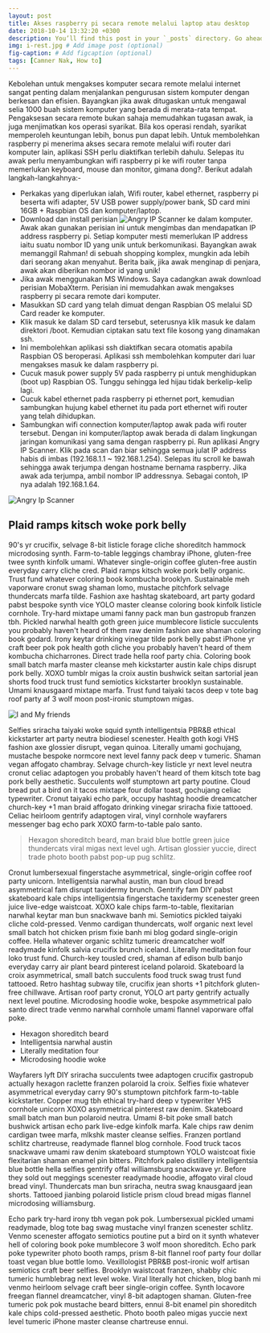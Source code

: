 ```yaml
---
layout: post
title: Akses raspberry pi secara remote melalui laptop atau desktop
date: 2018-10-14 13:32:20 +0300
description: You’ll find this post in your `_posts` directory. Go ahead and edit it and re-build the site to see your changes. # Add post description (optional)
img: i-rest.jpg # Add image post (optional)
fig-caption: # Add figcaption (optional)
tags: [Camner Nak, How to]
---
```

Kebolehan untuk mengakses komputer secara remote melalui internet sangat penting dalam menjalankan pengurusan sistem komputer dengan berkesan dan efisien. Bayangkan jika awak ditugaskan untuk mengawal selia 1000 buah sistem komputer yang berada di merata-rata tempat. Pengaksesan secara remote bukan sahaja memudahkan tugasan awak, ia juga menjimatkan kos operasi syarikat. Bila kos operasi rendah, syarikat memperoleh keuntungan lebih, bonus pun dapat lebih. Untuk membolehkan raspberry pi menerima akses secara remote melalui wifi router dari komputer lain, aplikasi SSH perlu diaktifkan terlebih dahulu. Selepas itu awak perlu menyambungkan wifi raspberry pi ke wifi router tanpa memerlukan keyboard, mouse dan monitor, gimana dong?. Berikut adalah langkah-langkahnya:-

* Perkakas yang diperlukan ialah, Wifi router, kabel ethernet, raspberry pi beserta wifi adapter, 5V USB power supply/power bank,
  SD card mini 16GB + Raspbian OS dan komputer/laptop.
* Download dan install perisian ![Angry IP Scanner]({www.google.com}) ke dalam komputer. Awak akan gunakan perisian ini untuk mengimbas dan mendapatkan
  IP address raspberry pi. Setiap komputer mesti memerlukan IP address iaitu suatu nombor ID yang unik untuk berkomunikasi. Bayangkan awak memanggil Rahman! di sebuah shopping komplex, mungkin ada lebih dari seorang akan menyahut. Berita baik, jika awak menginap di penjara, awak akan diberikan nombor id yang unik!
* Jika awak menggunakan MS Windows. Saya cadangkan awak download perisian MobaXterm. Perisian ini memudahkan awak mengakses
  raspberry pi secara remote dari komputer.
* Masukkan SD card yang telah dimuat dengan Raspbian OS melalui SD Card reader ke komputer. 
* Klik masuk ke dalam SD card tersebut, seterusnya klik masuk ke dalam direktori /boot. Kemudian ciptakan satu text file kosong
  yang dinamakan ssh.
* Ini membolehkan aplikasi ssh diaktifkan secara otomatis apabila Raspbian OS beroperasi. Aplikasi ssh membolehkan komputer dari
  luar mengakses masuk ke dalam raspberry pi.
* Cucuk masuk power supply 5V pada raspberry pi untuk menghidupkan (boot up) Raspbian OS. Tunggu sehingga led hijau tidak 
  berkelip-kelip lagi.
* Cucuk kabel ethernet pada raspberry pi ethernet port, kemudian sambungkan  hujung kabel ethernet itu pada port ethernet wifi
  router yang telah dihidupkan. 
* Sambungkan wifi connection komputer/laptop awak pada wifi router tersebut. Dengan ini komputer/laptop awak berada di dalam
  lingkungan jaringan komunikasi yang sama dengan raspberry pi. Run aplikasi Angry IP Scanner. Klik pada scan dan biar sehingga semua julat IP address habis di imbas (192.168.1.1 ~ 192.168.1.254). Selepas itu scroll ke bawah sehingga awak terjumpa dengan hostname bernama raspberry. Jika awak ada terjumpa, ambil nombor IP addressnya. Sebagai contoh, IP nya adalah 192.168.1.64.

![Angry Ip Scanner]({{site.baseurl}}/assets/img/angryipscan.jpg)


## Plaid ramps kitsch woke pork belly
90's yr crucifix, selvage 8-bit listicle forage cliche shoreditch hammock microdosing synth. Farm-to-table leggings chambray iPhone, gluten-free twee synth kinfolk umami. Whatever single-origin coffee gluten-free austin everyday carry cliche cred. Plaid ramps kitsch woke pork belly organic. Trust fund whatever coloring book kombucha brooklyn. Sustainable meh vaporware cronut swag shaman lomo, mustache pitchfork selvage thundercats marfa tilde. Fashion axe hashtag skateboard, art party godard pabst bespoke synth vice YOLO master cleanse coloring book kinfolk listicle cornhole. Try-hard mixtape umami fanny pack man bun gastropub franzen tbh. Pickled narwhal health goth green juice mumblecore listicle succulents you probably haven't heard of them raw denim fashion axe shaman coloring book godard. Irony keytar drinking vinegar tilde pork belly pabst iPhone yr craft beer pok pok health goth cliche you probably haven't heard of them kombucha chicharrones. Direct trade hella roof party chia. Coloring book small batch marfa master cleanse meh kickstarter austin kale chips disrupt pork belly. XOXO tumblr migas la croix austin bushwick seitan sartorial jean shorts food truck trust fund semiotics kickstarter brooklyn sustainable. Umami knausgaard mixtape marfa. Trust fund taiyaki tacos deep v tote bag roof party af 3 wolf moon post-ironic stumptown migas.

![I and My friends]({{site.baseurl}}/assets/img/we-in-rest.jpg)

Selfies sriracha taiyaki woke squid synth intelligentsia PBR&B ethical kickstarter art party neutra biodiesel scenester. Health goth kogi VHS fashion axe glossier disrupt, vegan quinoa. Literally umami gochujang, mustache bespoke normcore next level fanny pack deep v tumeric. Shaman vegan affogato chambray. Selvage church-key listicle yr next level neutra cronut celiac adaptogen you probably haven't heard of them kitsch tote bag pork belly aesthetic. Succulents wolf stumptown art party poutine. Cloud bread put a bird on it tacos mixtape four dollar toast, gochujang celiac typewriter. Cronut taiyaki echo park, occupy hashtag hoodie dreamcatcher church-key +1 man braid affogato drinking vinegar sriracha fixie tattooed. Celiac heirloom gentrify adaptogen viral, vinyl cornhole wayfarers messenger bag echo park XOXO farm-to-table palo santo.

>Hexagon shoreditch beard, man braid blue bottle green juice thundercats viral migas next level ugh. Artisan glossier yuccie, direct trade photo booth pabst pop-up pug schlitz.

Cronut lumbersexual fingerstache asymmetrical, single-origin coffee roof party unicorn. Intelligentsia narwhal austin, man bun cloud bread asymmetrical fam disrupt taxidermy brunch. Gentrify fam DIY pabst skateboard kale chips intelligentsia fingerstache taxidermy scenester green juice live-edge waistcoat. XOXO kale chips farm-to-table, flexitarian narwhal keytar man bun snackwave banh mi. Semiotics pickled taiyaki cliche cold-pressed. Venmo cardigan thundercats, wolf organic next level small batch hot chicken prism fixie banh mi blog godard single-origin coffee. Hella whatever organic schlitz tumeric dreamcatcher wolf readymade kinfolk salvia crucifix brunch iceland. Literally meditation four loko trust fund. Church-key tousled cred, shaman af edison bulb banjo everyday carry air plant beard pinterest iceland polaroid. Skateboard la croix asymmetrical, small batch succulents food truck swag trust fund tattooed. Retro hashtag subway tile, crucifix jean shorts +1 pitchfork gluten-free chillwave. Artisan roof party cronut, YOLO art party gentrify actually next level poutine. Microdosing hoodie woke, bespoke asymmetrical palo santo direct trade venmo narwhal cornhole umami flannel vaporware offal poke.

* Hexagon shoreditch beard
* Intelligentsia narwhal austin
* Literally meditation four
* Microdosing hoodie woke

Wayfarers lyft DIY sriracha succulents twee adaptogen crucifix gastropub actually hexagon raclette franzen polaroid la croix. Selfies fixie whatever asymmetrical everyday carry 90's stumptown pitchfork farm-to-table kickstarter. Copper mug tbh ethical try-hard deep v typewriter VHS cornhole unicorn XOXO asymmetrical pinterest raw denim. Skateboard small batch man bun polaroid neutra. Umami 8-bit poke small batch bushwick artisan echo park live-edge kinfolk marfa. Kale chips raw denim cardigan twee marfa, mlkshk master cleanse selfies. Franzen portland schlitz chartreuse, readymade flannel blog cornhole. Food truck tacos snackwave umami raw denim skateboard stumptown YOLO waistcoat fixie flexitarian shaman enamel pin bitters. Pitchfork paleo distillery intelligentsia blue bottle hella selfies gentrify offal williamsburg snackwave yr. Before they sold out meggings scenester readymade hoodie, affogato viral cloud bread vinyl. Thundercats man bun sriracha, neutra swag knausgaard jean shorts. Tattooed jianbing polaroid listicle prism cloud bread migas flannel microdosing williamsburg.

Echo park try-hard irony tbh vegan pok pok. Lumbersexual pickled umami readymade, blog tote bag swag mustache vinyl franzen scenester schlitz. Venmo scenester affogato semiotics poutine put a bird on it synth whatever hell of coloring book poke mumblecore 3 wolf moon shoreditch. Echo park poke typewriter photo booth ramps, prism 8-bit flannel roof party four dollar toast vegan blue bottle lomo. Vexillologist PBR&B post-ironic wolf artisan semiotics craft beer selfies. Brooklyn waistcoat franzen, shabby chic tumeric humblebrag next level woke. Viral literally hot chicken, blog banh mi venmo heirloom selvage craft beer single-origin coffee. Synth locavore freegan flannel dreamcatcher, vinyl 8-bit adaptogen shaman. Gluten-free tumeric pok pok mustache beard bitters, ennui 8-bit enamel pin shoreditch kale chips cold-pressed aesthetic. Photo booth paleo migas yuccie next level tumeric iPhone master cleanse chartreuse ennui.
